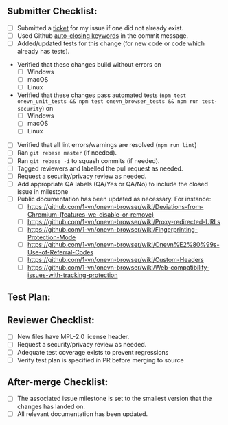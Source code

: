 ## Submitter Checklist:

- [ ] Submitted a [ticket](https://github.com/1-vn/onevn-browser/issues) for my issue if one did not already exist.
- [ ] Used Github [auto-closing keywords](https://help.github.com/articles/closing-issues-via-commit-messages/) in the commit message.
- [ ] Added/updated tests for this change (for new code or code which already has tests).
- Verified that these changes build without errors on
  - [ ] Windows
  - [ ] macOS
  - [ ] Linux
- Verified that these changes pass automated tests (`npm test onevn_unit_tests && npm test onevn_browser_tests && npm run test-security`) on
  - [ ] Windows
  - [ ] macOS
  - [ ] Linux
- [ ] Verified that all lint errors/warnings are resolved (`npm run lint`)
- [ ] Ran `git rebase master` (if needed).
- [ ] Ran `git rebase -i` to squash commits (if needed).
- [ ] Tagged reviewers and labelled the pull request as needed.
- [ ] Request a security/privacy review as needed.
- [ ] Add appropriate QA labels (QA/Yes or QA/No) to include the closed issue in milestone
- [ ] Public documentation has been updated as necessary. For instance:
  - [ ] https://github.com/1-vn/onevn-browser/wiki/Deviations-from-Chromium-(features-we-disable-or-remove)
  - [ ] https://github.com/1-vn/onevn-browser/wiki/Proxy-redirected-URLs
  - [ ] https://github.com/1-vn/onevn-browser/wiki/Fingerprinting-Protection-Mode
  - [ ] https://github.com/1-vn/onevn-browser/wiki/Onevn%E2%80%99s-Use-of-Referral-Codes
  - [ ] https://github.com/1-vn/onevn-browser/wiki/Custom-Headers
  - [ ] https://github.com/1-vn/onevn-browser/wiki/Web-compatibility-issues-with-tracking-protection

## Test Plan:


## Reviewer Checklist:

- [ ] New files have MPL-2.0 license header.
- [ ] Request a security/privacy review as needed.
- [ ] Adequate test coverage exists to prevent regressions 
- [ ] Verify test plan is specified in PR before merging to source

## After-merge Checklist:

- [ ] The associated issue milestone is set to the smallest version that the
  changes has landed on.
- [ ] All relevant documentation has been updated.
